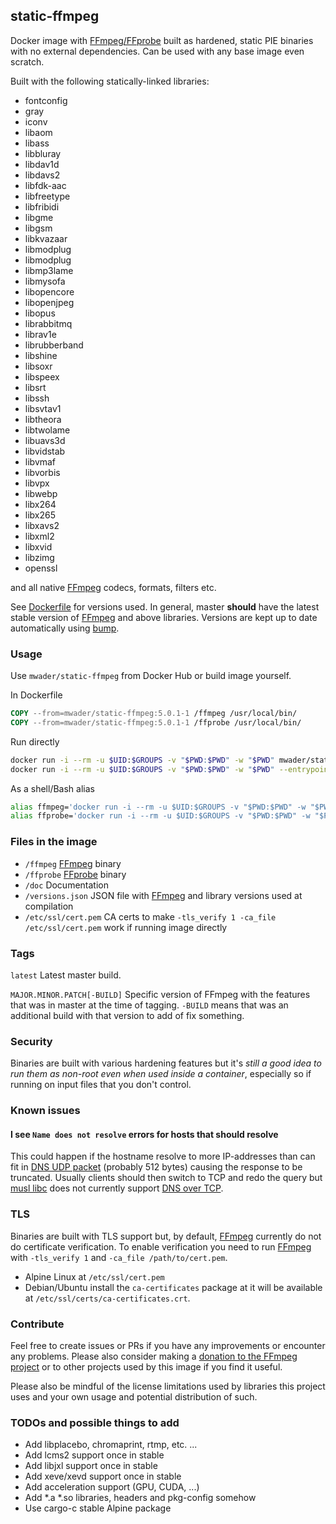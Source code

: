 ## static-ffmpeg

Docker image with [FFmpeg/FFprobe](https://ffmpeg.org) built as hardened, static PIE binaries
with no external dependencies. Can be used with any base image even scratch.

Built with the following statically-linked libraries:

- fontconfig
- gray
- iconv
- libaom
- libass
- libbluray
- libdav1d
- libdavs2
- libfdk-aac
- libfreetype
- libfribidi
- libgme
- libgsm
- libkvazaar
- libmodplug
- libmodplug
- libmp3lame
- libmysofa
- libopencore
- libopenjpeg
- libopus
- librabbitmq
- librav1e
- librubberband
- libshine
- libsoxr
- libspeex
- libsrt
- libssh
- libsvtav1
- libtheora
- libtwolame
- libuavs3d
- libvidstab
- libvmaf
- libvorbis
- libvpx
- libwebp
- libx264
- libx265
- libxavs2
- libxml2
- libxvid
- libzimg
- openssl

and all native [FFmpeg](https://ffmpeg.org) codecs, formats, filters etc.

See [Dockerfile](Dockerfile) for versions used. In general, master **should** have the
latest stable version of [FFmpeg](https://ffmpeg.org) and above libraries.
Versions are kept up to date automatically using [bump](https://github.com/wader/bump).

### Usage

Use `mwader/static-ffmpeg` from Docker Hub or build image yourself.

In Dockerfile
```Dockerfile
COPY --from=mwader/static-ffmpeg:5.0.1-1 /ffmpeg /usr/local/bin/
COPY --from=mwader/static-ffmpeg:5.0.1-1 /ffprobe /usr/local/bin/
```

Run directly
```sh
docker run -i --rm -u $UID:$GROUPS -v "$PWD:$PWD" -w "$PWD" mwader/static-ffmpeg:5.0.1-1 -i file.wav file.mp3
docker run -i --rm -u $UID:$GROUPS -v "$PWD:$PWD" -w "$PWD" --entrypoint=/ffprobe mwader/static-ffmpeg:5.0.1-1 -i file.wav
```

As a shell/Bash alias
```sh
alias ffmpeg='docker run -i --rm -u $UID:$GROUPS -v "$PWD:$PWD" -w "$PWD" mwader/static-ffmpeg:5.0.1-1'
alias ffprobe='docker run -i --rm -u $UID:$GROUPS -v "$PWD:$PWD" -w "$PWD" --entrypoint=/ffprobe mwader/static-ffmpeg:5.0.1-1'
```

### Files in the image

- `/ffmpeg` [FFmpeg](https://ffmpeg.org) binary
- `/ffprobe` [FFprobe](https://ffmpeg.org/ffprobe.html) binary
- `/doc` Documentation
- `/versions.json` JSON file with [FFmpeg](https://ffmpeg.org) and library versions used at compilation
- `/etc/ssl/cert.pem` CA certs to make `-tls_verify 1 -ca_file /etc/ssl/cert.pem` work if running image directly

### Tags

`latest` Latest master build.

`MAJOR.MINOR.PATCH[-BUILD]` Specific version of FFmpeg with the features that was in master at the time of tagging.
`-BUILD` means that was an additional build with that version to add of fix something.

### Security

Binaries are built with various hardening features but it's *still a good idea to run them
as non-root even when used inside a container*, especially so if running on input files that
you don't control.

### Known issues

#### I see `Name does not resolve` errors for hosts that should resolve

This could happen if the hostname resolve to more IP-addresses than can fit in [DNS UDP packet](https://www.rfc-editor.org/rfc/rfc791)
(probably 512 bytes) causing the response to be truncated. Usually clients should then switch
to TCP and redo the query but [musl libc](https://www.musl-libc.org) does not currently support [DNS over TCP](https://wiki.musl-libc.org/functional-differences-from-glibc.html#Name-Resolver/DNS).

### TLS

Binaries are built with TLS support but, by default, [FFmpeg](https://ffmpeg.org) currently do
not do certificate verification. To enable verification you need to run
[FFmpeg](https://ffmpeg.org) with `-tls_verify 1` and `-ca_file /path/to/cert.pem`.

- Alpine Linux at `/etc/ssl/cert.pem`
- Debian/Ubuntu install the `ca-certificates` package at it will be available at `/etc/ssl/certs/ca-certificates.crt`.

### Contribute

Feel free to create issues or PRs if you have any improvements or encounter any problems.
Please also consider making a [donation to the FFmpeg project](https://ffmpeg.org/donations.html)
or to other projects used by this image if you find it useful.

Please also be mindful of the license limitations used by libraries this project uses and your own
usage and potential distribution of such.

### TODOs and possible things to add

- Add libplacebo, chromaprint, rtmp, etc. ...
- Add lcms2 support once in stable
- Add libjxl support once in stable
- Add xeve/xevd support once in stable
- Add acceleration support (GPU, CUDA, ...)
- Add *.a *.so libraries, headers and pkg-config somehow
- Use cargo-c stable Alpine package
